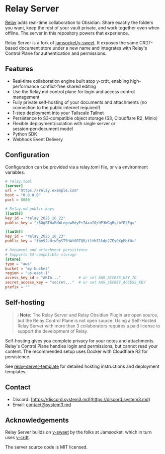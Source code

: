 # Relay Server

[Relay](https://relay.md) adds real-time collaboration to Obsidian. Share exactly the folders you want, keep the rest of your vault private, and work together even when offline. The server in this repository powers that experience.

Relay Server is a fork of [jamsocket/y-sweet](https://github.com/jamsocket/y-sweet). It exposes the same CRDT-based document store under a new name and integrates with Relay's Control Plane for authentication and permissions.

## Features

 - Real‑time collaboration engine built atop y-crdt, enabling high-performance conflict‑free shared editing
 - Use the Relay.md control plane for login and access control management
 - Fully private self-hosting of your documents and attachments (no connection to the public internet required!)
 - 1-step deployment into your Tailscale Tailnet
 - Persistence to S3‑compatible object storage (S3, Cloudflare R2, Minio)
 - Flexible deployment/isolation with single server or session‑per‑document model
 - Python SDK
 - Webhook Event Delivery

## Configuration

Configuration can be provided via a relay.toml file, or via environment variables.

```toml
# relay.toml
[server]
url = "https://relay.example.com"
host = "0.0.0.0"
port = 8080

# Relay.md public keys
[[auth]]
key_id = "relay_2025_10_22"
public_key = "/6OgBTHaRdWLogewMdyE+7AxnI0/HP3WGqRs/bYBlFg="

[[auth]]
key_id = "relay_2025_10_23"
public_key = "fbm9JLHrwPpST5HAYORTQR/i1VbZ1kdp2ZEy0XpMbf0="

# Document and attachment persistence
# Supports S3-compatible storage
[store]
type = "aws"
bucket = "my-bucket"
region = "us-east-1"
access_key_id = "AKIA..."        # or set AWS_ACCESS_KEY_ID
secret_access_key = "secret..."  # or set AWS_SECRET_ACCESS_KEY
prefix = ""
```

## Self-hosting

> :information_source: **Note:** The Relay Server and Relay Obsidian Plugin are open source, but the Relay Control Plane is not open source. Using a Self-Hosted Relay Server with more than 3 collaborators requires a paid license to support the development of Relay.


Self-hosting gives you complete privacy for your notes and attachments. Relay's Control Plane handles login and permissions, but cannot read your content. The recommended setup uses Docker with Cloudflare R2 for persistence.

See [relay-server-template](https://github.com/no-instructions/relay-server-template) for detailed hosting instructions and deployment templates.


## Contact

- Discord: [https://discord.system3.md](https://discord.system3.md)
- Email: contact@system3.md


## Acknowledgements

Relay Server builds on [y-sweet](https://github.com/jamsocket/y-sweet) by the folks at Jamsocket, which in turn uses [y-crdt](https://github.com/y-crdt/y-crdt).

The server source code is MIT licensed.
